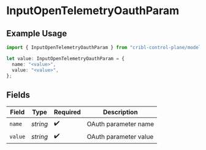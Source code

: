 # InputOpenTelemetryOauthParam

## Example Usage

```typescript
import { InputOpenTelemetryOauthParam } from "cribl-control-plane/models/operations";

let value: InputOpenTelemetryOauthParam = {
  name: "<value>",
  value: "<value>",
};
```

## Fields

| Field                 | Type                  | Required              | Description           |
| --------------------- | --------------------- | --------------------- | --------------------- |
| `name`                | *string*              | :heavy_check_mark:    | OAuth parameter name  |
| `value`               | *string*              | :heavy_check_mark:    | OAuth parameter value |